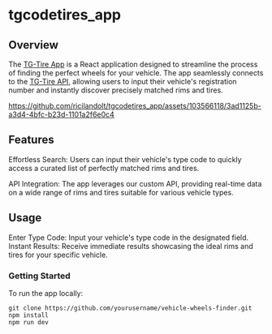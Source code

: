 # tgcodetires_app

## Overview
The [TG-Tire App](https://reifen-typenschein.ch/) is a React application designed to streamline the process of finding the perfect wheels for your vehicle. The app seamlessly connects to the [TG-Tire API](https://tgtires-api-88167eb20fba.herokuapp.com/docs/), allowing users to input their vehicle's registration number and instantly discover precisely matched rims and tires.

https://github.com/ricilandolt/tgcodetires_app/assets/103566118/3ad1125b-a3d4-4bfc-b23d-1101a2f6e0c4

## Features
Effortless Search: Users can input their vehicle's type code to quickly access a curated list of perfectly matched rims and tires.

API Integration: The app leverages our custom API, providing real-time data on a wide range of rims and tires suitable for various vehicle types.

## Usage
Enter Type Code: Input your vehicle's type code in the designated field.
Instant Results: Receive immediate results showcasing the ideal rims and tires for your specific vehicle.

### Getting Started
To run the app locally:

```
git clone https://github.com/yourusername/vehicle-wheels-finder.git
npm install
npm run dev
```
